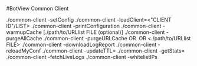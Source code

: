   #BotView Common Client
  
  ./common-client -setConfig
  ./common-client -loadClient=<"CLIENT ID"/LIST>
  ./common-client -printConfiguration
  ./common-client -warmupCache [./path/to/URLlist FILE (optional)]
  ./common-client -purgeAllCache
  ./common-client -purgeURLCache <URI> OR <Image URL> OR <./path/to/URLlist FILE>
  ./common-client -downloadLogReport <date>
  ./common-client -reloadMyConf
  ./common-client -updateTTL=<TTL>
  ./common-client -getStats=<month>
  ./common-client -fetchLiveLogs
  ./common-client -whitelistIPs <Space separated IPV4 and IPV6>
